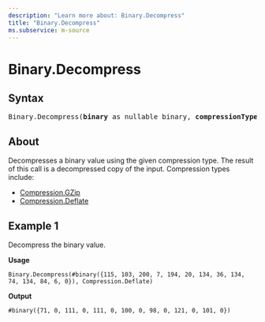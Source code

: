 ```yaml
---
description: "Learn more about: Binary.Decompress"
title: "Binary.Decompress"
ms.subservice: m-source
---
```

# Binary.Decompress

## Syntax

<pre>
Binary.Decompress(<b>binary</b> as nullable binary, <b>compressionType</b> as number) as nullable binary
</pre>

## About

Decompresses a binary value using the given compression type. The result of this call is a decompressed copy of the input. Compression types include:

* [Compression.GZip](compression-type.md)
* [Compression.Deflate](compression-type.md)

## Example 1

Decompress the binary value.

**Usage**

```powerquery-m
Binary.Decompress(#binary({115, 103, 200, 7, 194, 20, 134, 36, 134, 74, 134, 84, 6, 0}), Compression.Deflate)
```

**Output**

`#binary({71, 0, 111, 0, 111, 0, 100, 0, 98, 0, 121, 0, 101, 0})`
